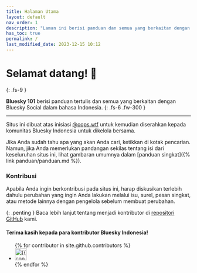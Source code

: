 ```yaml
---
title: Halaman Utama
layout: default
nav_order: 1
description: "Laman ini berisi panduan dan semua yang berkaitan dengan Bluesky dalam bahasa Indonesia."
has_toc: true
permalink: /
last_modified_date: 2023-12-15 10:12
---
```


# Selamat datang! 👋
{: .fs-9 }

**Bluesky 101** berisi panduan tertulis dan semua yang berkaitan dengan Bluesky Social dalam bahasa Indonesia.
{: .fs-6 .fw-300 }

---

Situs ini dibuat atas inisiasi [@oops.wtf](https://bsky.app/profile/oops.wtf) untuk kemudian diserahkan kepada komunitas Bluesky Indonesia untuk dikelola bersama.

Jika Anda sudah tahu apa yang akan Anda cari, ketikkan di kotak pencarian. Namun, jika Anda memerlukan pandangan sekilas tentang isi dari keseluruhan situs ini, lihat gambaran umumnya dalam [panduan singkat]({% link panduan/panduan.md %}).

### Kontribusi

Apabila Anda ingin berkontribusi pada situs ini, harap diskusikan terlebih dahulu perubahan yang ingin Anda lakukan melalui isu, surel, pesan singkat, atau metode lainnya dengan pengelola sebelum membuat perubahan. 

{: .penting }
Baca lebih lanjut tentang menjadi kontributor di [repositori GitHub](https://github.com/oops-wtf/bsky-doc#skema-kontribusi) kami.

#### Terima kasih kepada para kontributor Bluesky Indonesia!

<ul class="list-style-none">
{% for contributor in site.github.contributors %}
  <li class="d-inline-block mr-1">
     <a href="{{ contributor.html_url }}"><img src="{{ contributor.avatar_url }}" width="32" height="32" alt="{{ contributor.login }}"></a>
  </li>
{% endfor %}
</ul>
